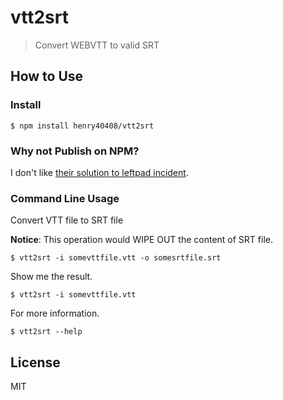 # vtt2srt

> Convert WEBVTT to valid SRT

## How to Use

### Install

```shell
$ npm install henry40408/vtt2srt
```

### Why not Publish on NPM?

I don't like [their solution to leftpad incident](http://blog.npmjs.org/post/141577284765/kik-left-pad-and-npm).

### Command Line Usage

Convert VTT file to SRT file

**Notice**: This operation would WIPE OUT the content of SRT file.

```shell
$ vtt2srt -i somevttfile.vtt -o somesrtfile.srt
```

Show me the result.

```shell
$ vtt2srt -i somevttfile.vtt
```

For more information.

```shell
$ vtt2srt --help
```

## License

MIT
